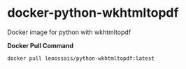 
# docker-python-wkhtmltopdf

Docker image for python with wkhtmltopdf

  

**Docker Pull Command**

    docker pull leoossais/python-wkhtmltopdf:latest
